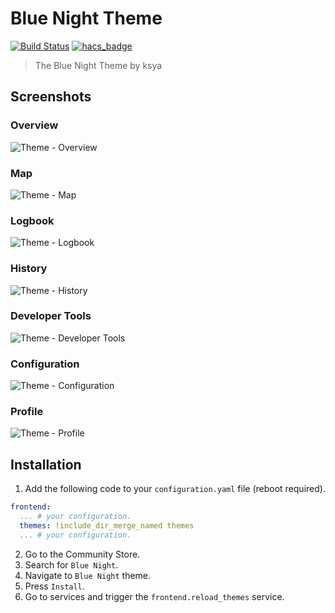 # Blue Night Theme

[![Build Status](https://www.travis-ci.org/home-assistant-community-themes/blue-night.svg?branch=master)](https://www.travis-ci.org/home-assistant-community-themes/blue-night)
[![hacs_badge](https://img.shields.io/badge/HACS-Default-orange.svg)](https://github.com/custom-components/hacs)

> The Blue Night Theme by ksya

## Screenshots

### Overview

![Theme - Overview](https://raw.githubusercontent.com/home-assistant-community-themes/blue-night/master/docs/theme-overview.png)

### Map

![Theme - Map](https://raw.githubusercontent.com/home-assistant-community-themes/blue-night/master/docs/theme-map.png)

### Logbook

![Theme - Logbook](https://raw.githubusercontent.com/home-assistant-community-themes/blue-night/master/docs/theme-logbook.png)

### History

![Theme - History](https://raw.githubusercontent.com/home-assistant-community-themes/blue-night/master/docs/theme-history.png)

### Developer Tools

![Theme - Developer Tools](https://raw.githubusercontent.com/home-assistant-community-themes/blue-night/master/docs/theme-developer-tools.png)

### Configuration

![Theme - Configuration](https://raw.githubusercontent.com/home-assistant-community-themes/blue-night/master/docs/theme-configuration.png)

### Profile

![Theme - Profile](https://raw.githubusercontent.com/home-assistant-community-themes/blue-night/master/docs/theme-profile.png)

## Installation

1. Add the following code to your `configuration.yaml` file (reboot required).

```yaml
frontend:
  ... # your configuration.
  themes: !include_dir_merge_named themes
  ... # your configuration.
```

2. Go to the Community Store.
3. Search for `Blue Night`.
4. Navigate to `Blue Night` theme.
5. Press `Install`.
6. Go to services and trigger the `frontend.reload_themes` service.
